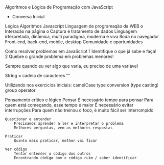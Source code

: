 Algoritmos e Lógica de Programação com JavaScript

- Conversa Inicial

Légica
Algoritmos
Javascript
    Linguagem de programaqäo da WEB
        o Interacäo na pågina
        o Captura e tratamento de dados
    Linguagem irterpretada, dinåmica, multi paradigma, moderna e viva
    Roda no navegador
    Front-end, back-end, mobile, desktop
    Comunidade e oportunidades


Como resolver problemas em JavaScript
    1 Identifique o que já sabe e faça!
    2 Quebre o grande problema em problemas menores!

Sempre quando eu ver algo que varia, eu preciso de uma variável

String = cadeia de caracteres ""

Utilizando nos exercicios iniciais:
    camelCase
    type conversion (type casting)
    group operator

Pensamento crítico e lógico
    Pensar
        É necessário tempo para pensar
        Para quem está começando, esse tempo é maior
        É necessário evitar interrupções
        Para quem não treinou o foco, é muito fácil ser interrompido

    Questionar e entender
        Precisamos aprender a ler e interpretar o problema
        Melhores perguntas, vem as melhores respostas

    Praticar
        Quanto mais praticar, melhor vai ficar

    Ver código
        Tentar entender o código dos outros
        Encontrando código bom e código ruim / saber identificar


    
